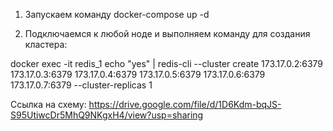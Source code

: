 1. Запускаем команду docker-compose up -d

2. Подключаемся к любой ноде и выполняем команду для создания кластера:

docker exec -it redis_1
echo "yes" | redis-cli --cluster create   173.17.0.2:6379   173.17.0.3:6379   173.17.0.4:6379   173.17.0.5:6379   173.17.0.6:6379   173.17.0.7:6379   --cluster-replicas 1 



Ссылка на схему: https://drive.google.com/file/d/1D6Kdm-bqJS-S95UtiwcDr5MhQ9NKgxH4/view?usp=sharing

